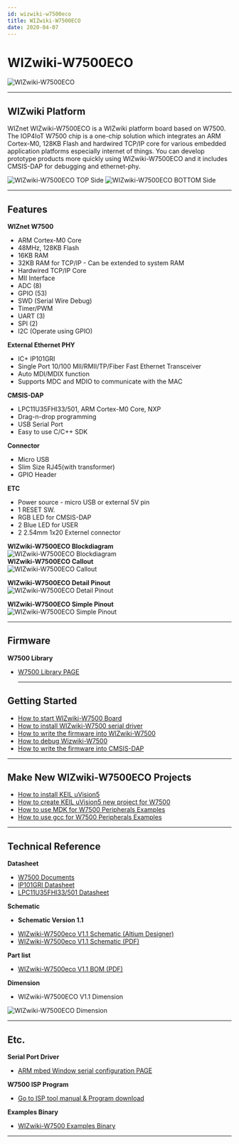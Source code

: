 ```yaml
---
id: wizwiki-w7500eco
title: WIZwiki-W7500ECO
date: 2020-04-07
---
```


# WIZwiki-W7500ECO

![WIZwiki-W7500ECO](/img/products/wizwiki-w7500eco/wizwiki-w7500eco3dtop.png)

-----


## WIZwiki Platform

WIZnet WIZwiki-W7500ECO is a WIZwiki platform board based on W7500. The
IOP4IoT W7500 chip is a one-chip solution which integrates an ARM
Cortex-M0, 128KB Flash and hardwired TCP/IP core for various embedded
application platforms especially internet of things. You can develop
prototype products more quickly using WIZwiki-W7500ECO and it includes
CMSIS-DAP for debugging and ethernet-phy.

![WIZwiki-W7500ECO TOP Side](/img/products/wizwiki-w7500eco/wizwiki-w7500eco3d0degtop.png)
![WIZwiki-W7500ECO BOTTOM Side](/img/products/wizwiki-w7500eco/wizwiki-w7500eco3d0degbottom.png)

-----


## Features

**WIZnet W7500**

   * ARM Cortex-M0 Core
   * 48MHz, 128KB Flash
   * 16KB RAM
   * 32KB RAM for TCP/IP - Can be extended to system RAM
   * Hardwired TCP/IP Core
   * MII Interface
   * ADC (8)
   * GPIO (53)
   * SWD (Serial Wire Debug)
   * Timer/PWM 
   * UART (3)
   * SPI (2)
   * I2C (Operate using GPIO)


**External Ethernet PHY**

 * IC+ IP101GRI
 * Single Port 10/100 MII/RMII/TP/Fiber Fast Ethernet Transceiver 
 * Auto MDI/MDIX function 
 * Supports MDC and MDIO to communicate with the MAC


**CMSIS-DAP**

 * LPC11U35FHI33/501, ARM Cortex-M0 Core, NXP
 * Drag-n-drop programming
 * USB Serial Port
 * Easy to use C/C++ SDK


**Connector**

  * Micro USB
  * Slim Size RJ45(with transformer)
  * GPIO Header


**ETC**

  * Power source - micro USB or external 5V pin
  * 1 RESET SW.
  * RGB LED for CMSIS-DAP
  * 2 Blue LED for USER
  * 2 2.54mm 1x20 Externel connector


**WIZwiki-W7500ECO Blockdiagram**  
![WIZwiki-W7500ECO Blockdiagram](/img/products/wizwiki-w7500eco/wizwiki-w7500eco_blockdiagram_v1.1.png)  
**WIZwiki-W7500ECO Callout**  
![WIZwiki-W7500ECO Callout](/img/products/wizwiki-w7500eco/wizwiki-w7500eco_callout.png)


**WIZwiki-W7500ECO Detail Pinout**  
![WIZwiki-W7500ECO Detail Pinout](/img/products/wizwiki-w7500eco/wizwiki-w7500eco_detailpinout.png)


**WIZwiki-W7500ECO Simple Pinout**  
![WIZwiki-W7500ECO Simple Pinout](/img/products/wizwiki-w7500eco/wizwiki-w7500eco_simplepinout.png)

-----


## Firmware

**W7500 Library**

  * [W7500 Library PAGE](./../../Chip/MCU/W7500/Libraries-Examples.md)
    
    -----


## Getting Started

   * [How to start WIZwiki-W7500 Board](./Getting-Started/How_to_start_WIZwiki_W7500_Board.md)
   * [How to install WIZwiki-W7500 serial driver](./Getting-Started/How_to_install_WIZwiki_W7500_serial_driver.md)
   * [How to write the firmware into WIZwiki-W7500](./Getting-Started/How_to_write_the_firmware_into_WIZwiki_W7500.md)
   * [How to debug Wizwiki-W7500](./Getting-Started/How_to_debug_Wizwiki_W7500.md)
   * [How to write the firmware into CMSIS-DAP](./Getting-Started/How_to_write_the_firmware_into_CMSIS_DAP.md)

-----


## Make New WIZwiki-W7500ECO Projects
 
   * [How to install KEIL uVision5](./../../Chip/MCU/W7500/documents/appnote/How_to_install_KEIL.md)
   * [How to create KEIL uVision5 new project for W7500](./../../Chip/MCU/W7500/documents/appnote/How_to_make_KEIL_new_project_for_W7500.md)
   * [How to use MDK for W7500 Peripherals Examples](./../../Chip/MCU/W7500/documents/appnote/How-to-use-MDK-for-W7500-Peripherals-Examples.md)
   * [How to use gcc for W7500 Peripherals Examples](./../../Chip/MCU/W7500/documents/appnote/How_to_use_GCC_for_W7500_Peripherals_Examples.md)

-----


## Technical Reference

**Datasheet**

   * [W7500 Documents](./../../Chip/MCU/W7500/Documents.md)
   * <a href="/img/products/w7500/overview/IP101G_DS_R01_20121224.pdf" target="_blank">IP101GRI Datasheet</a>
   * <a href="/img/products/w7500p/overview/LPC11U3X.pdf" target="_blank">LPC11U35FHI33/501 Datasheet</a>


**Schematic**

  - **Schematic Version 1.1**

   * <a href="/img/products/wizwiki-w7500eco/wizwiki_w7500_eco_v1.1.zip" target="_blank">WIZwiki-W7500eco V1.1 Schematic (Altium Designer)</a>
   * <a href="/img/products/wizwiki-w7500eco/wizwiki-w7500eco.pdf" target="_blank">WIZwiki-W7500eco V1.1 Schematic (PDF)</a>

**Part list**

   * <a href="/img/products/wizwiki-w7500eco/wizwiki_w7500eco_v1.1_partlist.pdf" target="_blank">WIZwiki-W7500eco V1.1 BOM (PDF)</a>

**Dimension**

   * WIZwiki-W7500ECO V1.1 Dimension

![WIZwiki-W7500ECO Dimension](/img/products/wizwiki-w7500eco/wizwiki_w7500_eco_v1.1_dim_01.png)

-----


## Etc.

**Serial Port Driver**

   * [ARM mbed Window serial configuration PAGE ](https://os.mbed.com/handbook/Windows-serial-configuration)
   
**W7500 ISP Program**

   * [Go to ISP tool manual & Program download](./../../Chip/MCU/W7500/documents/appnote/How-to-use-ISP-tool.md)

 **Examples Binary**
   
   * [WIZwiki-W7500 Examples Binary](./Getting-Started/How_to_write_the_firmware_into_WIZwiki_W7500.md#examples-binary)

-----
